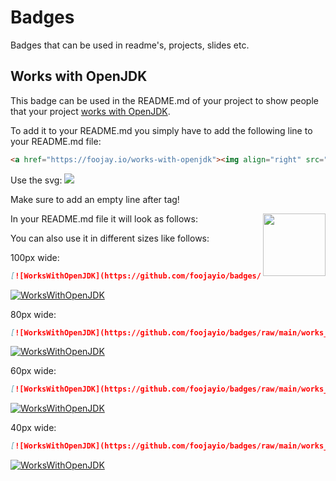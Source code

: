 # Badges
Badges that can be used in readme's, projects, slides etc.

## Works with OpenJDK

This badge can be used in the README.md of your project to show people that your project <a href="https://foojay.io/works-with-openjdk">works with OpenJDK</a>.

To add it to your README.md you simply have to add the following line to your README.md file:

```html
<a href="https://foojay.io/works-with-openjdk"><img align="right" src="https://github.com/foojayio/badges/raw/main/works_with_openjdk/Works-with-OpenJDK.png" width="100"></a>

```

Use the svg:
![](https://github.com/foojayio/badges/raw/main/works_with_openjdk/WorksWithOpenJDK.svg)

Make sure to add an empty line after <a> tag!

In your README.md file it will look as follows:
<a href="https://foojay.io/works-with-openjdk"><img align="right" src="https://github.com/foojayio/badges/raw/main/works_with_openjdk/Works-with-OpenJDK.png" width="100"></a>


You can also use it in different sizes like follows:

100px wide:
```markdown
[![WorksWithOpenJDK](https://github.com/foojayio/badges/raw/main/works_with_openjdk/WorksWithOpenJDK-100.png)](https://foojay.io/works-with-openjdk)
```

[![WorksWithOpenJDK](https://github.com/foojayio/badges/raw/main/works_with_openjdk/WorksWithOpenJDK-100.png)](https://foojay.io/works-with-openjdk)


80px wide:
```markdown
[![WorksWithOpenJDK](https://github.com/foojayio/badges/raw/main/works_with_openjdk/WorksWithOpenJDK-80.png)](https://foojay.io/works-with-openjdk)
```

[![WorksWithOpenJDK](https://github.com/foojayio/badges/raw/main/works_with_openjdk/WorksWithOpenJDK-80.png)](https://foojay.io/works-with-openjdk)


60px wide:
```markdown
[![WorksWithOpenJDK](https://github.com/foojayio/badges/raw/main/works_with_openjdk/WorksWithOpenJDK-60.png)](https://foojay.io/today/works-with-openjdk)
```

[![WorksWithOpenJDK](https://github.com/foojayio/badges/raw/main/works_with_openjdk/WorksWithOpenJDK-60.png)](https://foojay.io/today/works-with-openjdk)


40px wide:
```markdown
[![WorksWithOpenJDK](https://github.com/foojayio/badges/raw/main/works_with_openjdk/WorksWithOpenJDK-40.png)](https://foojay.io/today/works-with-openjdk)
```

[![WorksWithOpenJDK](https://github.com/foojayio/badges/raw/main/works_with_openjdk/WorksWithOpenJDK-40.png)](https://foojay.io/today/works-with-openjdk)
